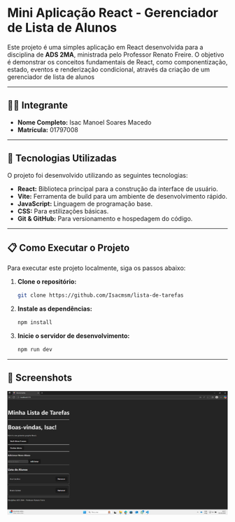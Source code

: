 # Mini Aplicação React - Gerenciador de Lista de Alunos

Este projeto é uma simples aplicação em React desenvolvida para a disciplina de **ADS 2MA**, ministrada pelo Professor Renato Freire. O objetivo é demonstrar os conceitos fundamentais de React, como componentização, estado, eventos e renderização condicional, através da criação de um gerenciador de lista de alunos

---

## 👨‍💻 Integrante

* **Nome Completo:** Isac Manoel Soares Macedo
* **Matrícula:** 01797008

---

## 🚀 Tecnologias Utilizadas

O projeto foi desenvolvido utilizando as seguintes tecnologias:

* **React:** Biblioteca principal para a construção da interface de usuário.
* **Vite:** Ferramenta de build para um ambiente de desenvolvimento rápido.
* **JavaScript:** Linguagem de programação base.
* **CSS:** Para estilizações básicas.
* **Git & GitHub:** Para versionamento e hospedagem do código.

---

## 📋 Como Executar o Projeto

Para executar este projeto localmente, siga os passos abaixo:

1.  **Clone o repositório:**
    ```bash
    git clone https://github.com/Isacmsm/lista-de-tarefas
    ```

2.  **Instale as dependências:**
    ```bash
    npm install
    ```

3.  **Inicie o servidor de desenvolvimento:**
    ```bash
    npm run dev
    ```

---
## 📸 Screenshots

![Screenshot](./src/Componentes/Captura%20de%20tela%202025-10-02%20101738.png)